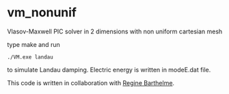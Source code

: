 # vm_nonunif

Vlasov-Maxwell PIC solver in 2 dimensions with non uniform cartesian mesh

type make and run

```i
./VM.exe landau
```
to simulate Landau damping. Electric energy is written in modeE.dat file.

This code is written in collaboration with [Regine Barthelme](http://scd-theses.u-strasbg.fr/998/01/barthelme.pdf).

